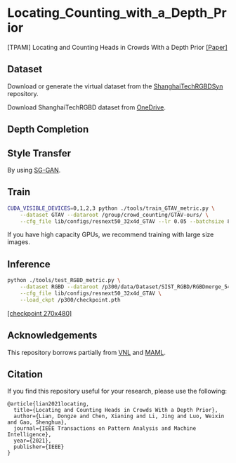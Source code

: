 # Locating_Counting_with_a_Depth_Prior
[TPAMI] Locating and Counting Heads in Crowds With a Depth Prior [[Paper]](https://ieeexplore.ieee.org/document/9601215/)

## Dataset
Download or generate the virtual dataset from the [ShanghaiTechRGBDSyn](https://github.com/svip-lab/ShanghaiTechRGBDSyn) repository.

Download ShanghaiTechRGBD dataset from [OneDrive](https://yien01-my.sharepoint.com/:f:/g/personal/doubility_z0_tn/EhY4Svr1rRlDi7apZTtpepQBJejNSSYnQk1UNSqxhQ3jqA?e=RdhCtz).

## Depth Completion

## Style Transfer
By using [SG-GAN](https://github.com/Peilun-Li/SG-GAN).

## Train
```bash
CUDA_VISIBLE_DEVICES=0,1,2,3 python ./tools/train_GTAV_metric.py \
	--dataset GTAV --dataroot /group/crowd_counting/GTAV-ours/ \
	--cfg_file lib/configs/resnext50_32x4d_GTAV --lr 0.05 --batchsize 8
```
If you have high capacity GPUs, we recommend training with large size images.

## Inference
```bash
python ./tools/test_RGBD_metric.py \
	--dataset RGBD --dataroot /p300/data/Dataset/SIST_RGBD/RGBDmerge_540P/Part_A/ \
	--cfg_file lib/configs/resnext50_32x4d_GTAV \
	--load_ckpt /p300/checkpoint.pth
```

[[checkpoint 270x480]](https://shanghaitecheducn-my.sharepoint.com/:u:/g/personal/chenxn1_shanghaitech_edu_cn/EWCAditWMiRDk8yOnHWBmZEBZRy1c_noaTHGEnlxWVnrKQ?e=MvCO5G)

## Acknowledgements

This repository borrows partially from [VNL](https://github.com/YvanYin/VNL_Monocular_Depth_Prediction) and [MAML](https://github.com/katerakelly/pytorch-maml).

## Citation

If you find this repository useful for your research, please use the following:

```
@article{lian2021locating,
  title={Locating and Counting Heads in Crowds With a Depth Prior},
  author={Lian, Dongze and Chen, Xianing and Li, Jing and Luo, Weixin and Gao, Shenghua},
  journal={IEEE Transactions on Pattern Analysis and Machine Intelligence},
  year={2021},
  publisher={IEEE}
}
```
